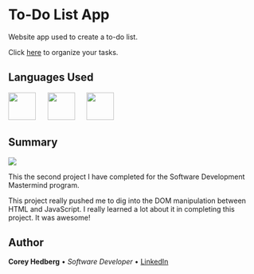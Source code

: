 # To-Do List App

Website app used to create a to-do list.

Click [here](https://coreyhedberg.github.io/to_do_app/) to organize your tasks.

## Languages Used

<image src="media/html.svg" width="55">&nbsp; &nbsp; &nbsp; <image src="media/css.svg" width="55">&nbsp; &nbsp; &nbsp; <image src="media/js.svg" width="55">

## Summary

<image src="media/readme_screenshot.png">

This the second project I have completed for the Software Development Mastermind program.

This project really pushed me to dig into the DOM manipulation between HTML and JavaScript. I really learned a lot about it in completing this project. It was awesome!

## Author

**Corey Hedberg** &bull; _Software Developer_ &bull; [LinkedIn](https://www.linkedin.com/in/coreyhedberg/)
